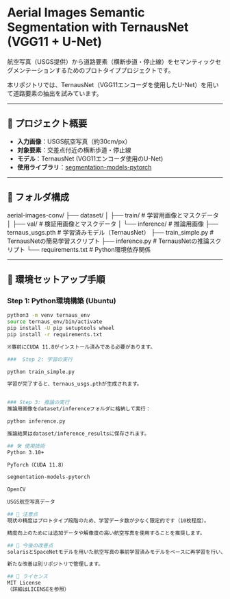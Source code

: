 # Aerial Images Semantic Segmentation with TernausNet (VGG11 + U-Net)

航空写真（USGS提供）から道路要素（横断歩道・停止線）をセマンティックセグメンテーションするためのプロトタイププロジェクトです。

本リポジトリでは、TernausNet（VGG11エンコーダを使用したU-Net）を用いて道路要素の抽出を試みています。

---

## 🔖 プロジェクト概要

- **入力画像**：USGS航空写真（約30cm/px）
- **対象要素**：交差点付近の横断歩道・停止線
- **モデル**：TernausNet (VGG11エンコーダ使用のU-Net)
- **使用ライブラリ**：[segmentation-models-pytorch](https://github.com/qubvel/segmentation_models.pytorch)

---

## 📂 フォルダ構成

aerial-images-conv/
├── dataset/
│   ├── train/          # 学習用画像とマスクデータ
│   ├── val/            # 検証用画像とマスクデータ
│   └── inference/      # 推論用画像
├── ternaus_usgs.pth    # 学習済みモデル（TernausNet）
├── train_simple.py     # TernausNetの簡易学習スクリプト
├── inference.py        # TernausNetの推論スクリプト
└── requirements.txt    # Python環境依存関係


---

## 🚀 環境セットアップ手順

### Step 1: Python環境構築 (Ubuntu)

```bash
python3 -m venv ternaus_env
source ternaus_env/bin/activate
pip install -U pip setuptools wheel
pip install -r requirements.txt

※事前にCUDA 11.8がインストール済みである必要があります。

###  Step 2: 学習の実行

python train_simple.py

学習が完了すると、ternaus_usgs.pthが生成されます。


### Step 3: 推論の実行
推論用画像をdataset/inferenceフォルダに格納して実行：

python inference.py

推論結果はdataset/inference_resultsに保存されます。

## 🛠️ 使用技術
Python 3.10+

PyTorch（CUDA 11.8）

segmentation-models-pytorch

OpenCV

USGS航空写真データ

## 📌 注意点
現状の精度はプロトタイプ段階のため、学習データ数が少なく限定的です（10枚程度）。

精度向上のためには追加データや解像度の高い航空写真を使用することを推奨します。

## 🚩 今後の改善点
solarisとSpaceNetモデルを用いた航空写真の事前学習済みモデルをベースに再学習を行い、性能を改善する予定です。

新たな改善は別リポジトリで管理します。

## 📖 ライセンス
MIT License
（詳細はLICENSEを参照）
